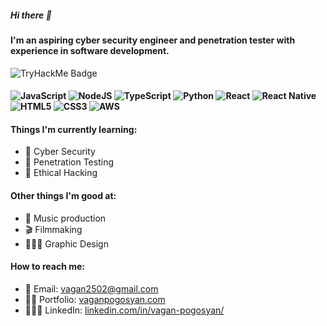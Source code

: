 ##### Hi there 👋
#### I'm an aspiring cyber security engineer and penetration tester with experience in software development.
![TryHackMe Badge](https://tryhackme-badges.s3.amazonaws.com/vaganzza.png") 
#### ![JavaScript](https://img.shields.io/badge/javascript-%23323330.svg?style=for-the-badge&logo=javascript&logoColor=%23F7DF1E) ![NodeJS](https://img.shields.io/badge/node.js-6DA55F?style=for-the-badge&logo=node.js&logoColor=white) ![TypeScript](https://img.shields.io/badge/typescript-%23007ACC.svg?style=for-the-badge&logo=typescript&logoColor=white) ![Python](https://img.shields.io/badge/python-3670A0?style=for-the-badge&logo=python&logoColor=ffdd54) ![React](https://img.shields.io/badge/react-%2320232a.svg?style=for-the-badge&logo=react&logoColor=%2361DAFB) ![React Native](https://img.shields.io/badge/react_native-%2320232a.svg?style=for-the-badge&logo=react&logoColor=%2361DAFB) ![HTML5](https://img.shields.io/badge/html5-%23E34F26.svg?style=for-the-badge&logo=html5&logoColor=white) ![CSS3](https://img.shields.io/badge/css3-%231572B6.svg?style=for-the-badge&logo=css3&logoColor=white) ![AWS](https://img.shields.io/badge/AWS-%23FF9900.svg?style=for-the-badge&logo=amazon-aws&logoColor=white)
#### Things I'm currently learning:
- 🤖 Cyber Security
- 🥷 Penetration Testing
- 👾 Ethical Hacking

#### Other things I'm good at:
- 🎸 Music production
- 🎬 Filmmaking
- 👨🏻‍🎨 Graphic Design

#### How to reach me:
- 📧 Email: vagan2502@gmail.com
- 🦹🏻 Portfolio: [vaganpogosyan.com](vaganpogosyan.com)
- 🤵🏻‍♂️ LinkedIn: [linkedin.com/in/vagan-pogosyan/](linkedin.com/in/vagan-pogosyan/)
